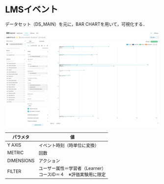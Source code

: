 # LMSイベント

データセット（DS_MAIN）を元に，BAR CHARTを用いて，可視化する．

![グラフ](image/gra09.png)

パラメタ | 値
|----|----|
Y AXIS | イベント時刻（時単位に変換）
METRIC | 回数
DIMENSIONS | アクション
FILTER | ユーザー属性＝学習者（Learner）<br>コースID＝４　※評価実験用に限定
